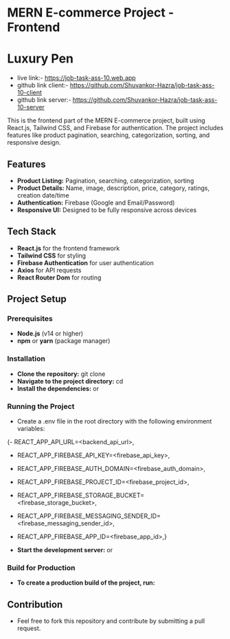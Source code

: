 # MERN E-commerce Project - Frontend

# Luxury Pen

- live link:- https://job-task-ass-10.web.app
- github link client:- https://github.com/Shuvankor-Hazra/job-task-ass-10-client
- github link server:- https://github.com/Shuvankor-Hazra/job-task-ass-10-server

This is the frontend part of the MERN E-commerce project, built using React.js, Tailwind CSS, and Firebase for authentication. The project includes features like product pagination, searching, categorization, sorting, and responsive design.

## Features

- **Product Listing:** Pagination, searching, categorization, sorting
- **Product Details:** Name, image, description, price, category, ratings, creation date/time
- **Authentication:** Firebase (Google and Email/Password)
- **Responsive UI:** Designed to be fully responsive across devices

## Tech Stack

- **React.js** for the frontend framework
- **Tailwind CSS** for styling
- **Firebase Authentication** for user authentication
- **Axios** for API requests
- **React Router Dom** for routing

## Project Setup

### Prerequisites

- **Node.js** (v14 or higher)
- **npm** or **yarn** (package manager)

### Installation

- **Clone the repository:** git clone <repository-url>
- **Navigate to the project directory:** cd <frontend-project-name>
- **Install the dependencies:** <npm install> or <yarn install>

### Running the Project

- Create a .env file in the root directory with the following environment variables:

{- REACT_APP_API_URL=<backend_api_url>,

- REACT_APP_FIREBASE_API_KEY=<firebase_api_key>,
- REACT_APP_FIREBASE_AUTH_DOMAIN=<firebase_auth_domain>,
- REACT_APP_FIREBASE_PROJECT_ID=<firebase_project_id>,
- REACT_APP_FIREBASE_STORAGE_BUCKET=<firebase_storage_bucket>,
- REACT_APP_FIREBASE_MESSAGING_SENDER_ID=<firebase_messaging_sender_id>,
- REACT_APP_FIREBASE_APP_ID=<firebase_app_id>,}

- **Start the development server:** <npm start> or <yarn start>

### Build for Production

- **To create a production build of the project, run:** <npm run build>

## Contribution

- Feel free to fork this repository and contribute by submitting a pull request.
